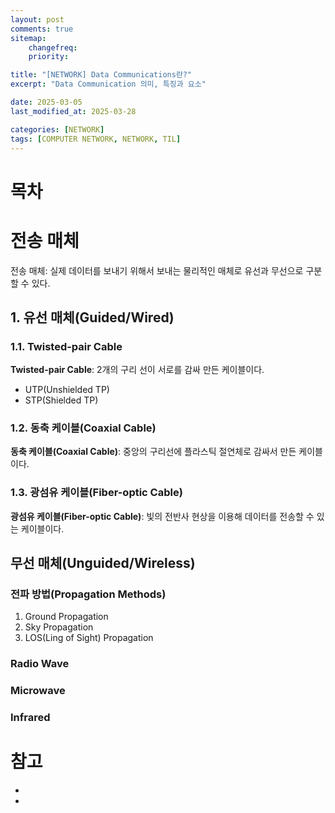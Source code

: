 ```yaml
---
layout: post
comments: true
sitemap:
    changefreq:
    priority:

title: "[NETWORK] Data Communications란?"
excerpt: "Data Communication 의미, 특징과 요소"

date: 2025-03-05
last_modified_at: 2025-03-28

categories: [NETWORK]
tags: [COMPUTER NETWORK, NETWORK, TIL]
---
```


# 목차

# 전송 매체
전송 매체: 실제 데이터를 보내기 위해서 보내는 물리적인 매체로 유선과 무선으로 구분할 수 있다.

## 1. 유선 매체(Guided/Wired)
### 1.1. Twisted-pair Cable
**Twisted-pair Cable**: 2개의 구리 선이 서로를 감싸 만든 케이블이다.

* UTP(Unshielded TP)
* STP(Shielded TP)

### 1.2. 동축 케이블(Coaxial Cable)
**동축 케이블(Coaxial Cable)**: 중앙의 구리선에 플라스틱 절연체로 감싸서 만든 케이블이다.

### 1.3. 광섬유 케이블(Fiber-optic Cable)
**광섬유 케이블(Fiber-optic Cable)**: 빛의 전반사 현상을 이용해 데이터를 전송할 수 있는 케이블이다.

## 무선 매체(Unguided/Wireless)
### 전파 방법(Propagation Methods)
1. Ground Propagation
1. Sky Propagation
1. LOS(Ling of Sight) Propagation
### Radio Wave
### Microwave
### Infrared

# 참고
* [](https://m.blog.naver.com/loveyou_a_a/222249013117)
* [](https://simsim231.tistory.com/117)